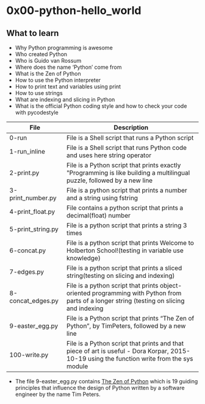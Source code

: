 # 0x00-python-hello_world

## What to learn
- Why Python programming is awesome
- Who created Python
- Who is Guido van Rossum
- Where does the name ‘Python’ come from
- What is the Zen of Python
- How to use the Python interpreter
- How to print text and variables using print
- How to use strings
- What are indexing and slicing in Python
- What is the official Python coding style and how to check your code with pycodestyle

| File | Description |
| ----------- | ----------- |
| 0-run | File is a Shell script that runs a Python script |
| 1-run_inline | File is a Shell script that runs Python code and uses here string operator |
| 2-print.py | File is a Python script that prints exactly "Programming is like building a multilingual puzzle, followed by a new line |
| 3-print_number.py | File is a python script that prints a number and a string using fstring |
| 4-print_float.py | File contains a python script that prints a decimal(float) number |
| 5-print_string.py | File is a python script that prints a string 3 times |
| 6-concat.py | File is a python script that prints Welcome to Holberton School!(testing in variable use knowledge) |
| 7-edges.py | File is a  python script that prints a sliced string(testing on slicing and indexing)  |
| 8-concat_edges.py | File is a python script that prints object-oriented programming with Python from parts of a longer string (testing on slicing and indexing |
| 9-easter_egg.py | File is a Python script that prints “The Zen of Python”, by TimPeters, followed by a new line |
| 100-write.py |  File is a Python script that prints and that piece of art is useful - Dora Korpar, 2015-10-19 using the function write from the sys module |


- The file 9-easter_egg.py contains [The Zen of Python](https://peps.python.org/pep-0020/) which is 19 guiding principles that influence the design of Python written by a software engineer by the name Tim Peters.
